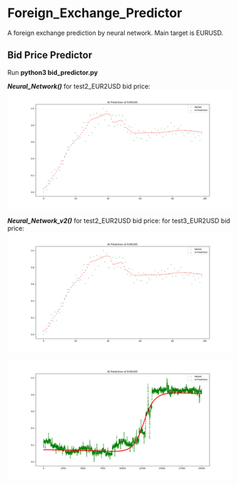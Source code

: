 # Foreign_Exchange_Predictor
A foreign exchange prediction by neural network. Main target is EURUSD.

Bid Price Predictor
-------------------------------------------
Run **python3 bid_predictor.py**


***Neural_Network()*** for test2_EUR2USD bid price:
![image](https://github.com/vincent51689453/Foreign_Exchange_Predictor/blob/master/output/dataset_test2/AI_output.png)

***Neural_Network_v2()*** for test2_EUR2USD bid price: for test3_EUR2USD bid price:
![image](https://github.com/vincent51689453/Foreign_Exchange_Predictor/blob/master/output/dataset_test2/AI_output.png)

![image](https://github.com/vincent51689453/Foreign_Exchange_Predictor/blob/master/output/dataset_test3/ai_output.png)




